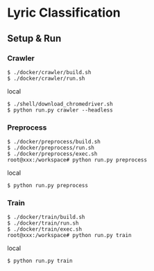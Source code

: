 # Lyric Classification

## Setup & Run

### Crawler

```
$ ./docker/crawler/build.sh
$ ./docker/crawler/run.sh
```

local
```
$ ./shell/download_chromedriver.sh
$ python run.py crawler --headless
```

### Preprocess

```
$ ./docker/preprocess/build.sh
$ ./docker/preprocess/run.sh
$ ./docker/preprocess/exec.sh
root@xxx:/workspace# python run.py preprocess
```

local
```
$ python run.py preprocess
```

### Train

```
$ ./docker/train/build.sh
$ ./docker/train/run.sh
$ ./docker/train/exec.sh
root@xxx:/workspace# python run.py train
```

local
```
$ python run.py train
```
